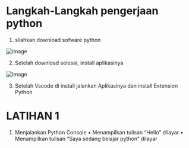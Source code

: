 # Langkah-Langkah pengerjaan python

1. silahkan download sofware python

![image](sc/a1.PNG)

2. Setelah download selesai, install aplikasinya

![image](sc/a2.PNG)

3. Setelah Vscode di install jalankan Aplikasinya dan install Extension Python

# LATIHAN 1

1. Menjalankan Python Console • Menampilkan tulisan “Hello” dilayar • Menampilkan tulisan “Saya sedang belajar python” dilayar




